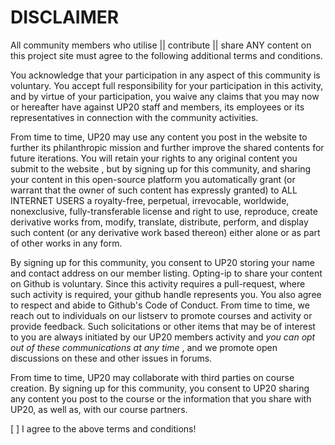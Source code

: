 # DISCLAIMER

All community members who utilise || contribute || share ANY content on this project site must agree to the following additional terms and conditions.

You acknowledge that your participation in any aspect of this community is voluntary. You accept full responsibility for your participation in this activity, and by virtue of your participation, you waive any claims that you may now or hereafter have against UP20 staff and members, its employees or its representatives in connection with the community activities.

From time to time, UP20 may use any content you post in the website to further its philanthropic mission and further improve the shared contents for future iterations. You will retain your rights to any original content you submit to the website , but by signing up for this community, and sharing your content in this open-source platform you automatically grant (or warrant that the owner of such content has expressly granted) to ALL INTERNET USERS a royalty-free, perpetual, irrevocable, worldwide, nonexclusive, fully-transferable license and right to use, reproduce, create derivative works from, modify, translate, distribute, perform, and display such content (or any derivative work based thereon) either alone or as part of other works in any form.

By signing up for this community, you consent to UP20 storing your name and contact address on our member listing. Opting-ip to share your content on Github is voluntary. Since this activity requires a pull-request, where such activity is required, your github handle represents you. You also agree to respect and abide to Github's Code of Conduct. From time to time, we reach out to individuals on our listserv to promote courses and activity or provide feedback. Such solicitations or other items that may be of interest to you are always initiated by our UP20 members activity and _you can opt out of these communications at any time_ , and we promote open discussions on these and other issues in forums.

From time to time, UP20 may collaborate with third parties on course creation. By signing up for this community, you consent to UP20 sharing any content you post to the course or the information that you share with UP20, as well as, with our course partners.


[ ] I agree to the above terms and conditions!

